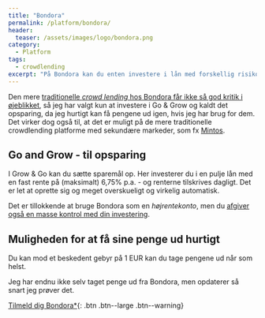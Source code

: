 ```yaml
---
title: "Bondora"
permalink: /platform/bondora/
header:
  teaser: /assets/images/logo/bondora.png
category:
  - Platform
tags:
  - crowdlending
excerpt: "På Bondora kan du enten investere i lån med forskellig risiko, løbetid og rente, eller du kan investere til en fast rente på 6,75% i en pulje af lån, hvor du kan trække pengene ud med det samme"
---
```


Den mere [traditionelle _crowd lending_ hos Bondora får ikke så god kritik i øjeblikket](https://financiallyfree.eu/portfolio-update-january-2019/), så jeg har valgt kun at investere i Go & Grow og kaldt det opsparing, da jeg hurtigt kan få pengene ud igen, hvis jeg har brug for dem. Det virker dog også til, at det er muligt på de mere traditionelle crowdlending platforme med sekundære markeder, som fx [Mintos](/platform/mintos/).

## Go and Grow - til opsparing

I Grow & Go kan du sætte sparemål op. Her investerer du i en pulje lån med en fast rente på (maksimalt) 6,75% p.a. - og renterne tilskrives dagligt. Det er let at oprette sig og meget overskueligt og virkelig automatisk.

Det er tillokkende at bruge Bondora som en _højrentekonto_, men du [afgiver også en masse kontrol med din investering](https://p2pinvestor.dk/go-grow-af-bondora-ligner-den-ultimative-opsparingsmulighed-her-er-hvad-du-skal-vaere-opmaerksom-paa/).

## Muligheden for at få sine penge ud hurtigt

Du kan mod et beskedent gebyr på 1 EUR kan du tage pengene ud når som helst.

Jeg har endnu ikke selv taget penge ud fra Bondora, men opdaterer så snart jeg prøver det.

[Tilmeld dig Bondora*](/go/bondora/){: .btn .btn--large .btn--warning}
